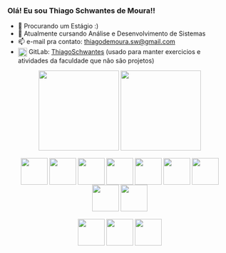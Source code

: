 ### Olá! Eu sou Thiago Schwantes de Moura!!

- 🔭 Procurando um Estágio :)
- 🌱 Atualmente cursando Análise e Desenvolvimento de Sistemas
- 📫 e-mail pra contato: thiagodemoura.sw@gmail.com
- <img align="center" height="20" width="20" src="https://cdn.jsdelivr.net/gh/devicons/devicon@latest/icons/gitlab/gitlab-original.svg" /> GitLab: [ThiagoSchwantes](https://gitlab.com/ThiagoSchwantes) (usado para manter exercicios e atividades da faculdade que não são projetos)

<div align="center">
  <img height=180 align="center" src="https://github-readme-stats.vercel.app/api?username=ThiagoSchwantes&show_icons=true&theme=dracula&hide=issues&show=prs_merged&locale=pt-br" />
  <img height=180 align="center" src="https://github-readme-stats.vercel.app/api/top-langs/?username=ThiagoSchwantes&layout=compact&theme=dracula&locale=pt-br&langs_count=6" />
</div>

<div style="display: inline_block" align="center">
  <br>
  <div>
    <img align="center" height="60" width="60" src="https://cdn.jsdelivr.net/gh/devicons/devicon@latest/icons/java/java-original.svg" />
    <img align="center" height="60" width="60" src="https://cdn.jsdelivr.net/gh/devicons/devicon@latest/icons/csharp/csharp-original.svg" />
    <img align="center" height="60" width="60" src="https://cdn.jsdelivr.net/gh/devicons/devicon@latest/icons/kotlin/kotlin-original.svg" />
    <img align="center" height="60" width="60" src="https://cdn.jsdelivr.net/gh/devicons/devicon@latest/icons/php/php-original.svg" />
    <img align="center" height="60" width="60" src="https://cdn.jsdelivr.net/gh/devicons/devicon@latest/icons/javascript/javascript-original.svg" />
    <img align="center" height="60" width="60" src="https://cdn.jsdelivr.net/gh/devicons/devicon@latest/icons/typescript/typescript-original.svg" />
    <img align="center" height="60" width="60" src="https://cdn.jsdelivr.net/gh/devicons/devicon@latest/icons/azuresqldatabase/azuresqldatabase-original.svg" />
    <img align="center" height="60" width="60" src="https://cdn.jsdelivr.net/gh/devicons/devicon@latest/icons/html5/html5-original.svg" />
    <img align="center" height="60" width="60" src="https://cdn.jsdelivr.net/gh/devicons/devicon@latest/icons/css3/css3-original.svg" />
  </div>
  <br>
  <div>
    <img align="center" height="60" width="60" src="https://cdn.jsdelivr.net/gh/devicons/devicon@latest/icons/dotnetcore/dotnetcore-original.svg" />
    <img align="center" height="60" width="60" src="https://cdn.jsdelivr.net/gh/devicons/devicon@latest/icons/android/android-original.svg" />
    <img align="center" height="60" width="60" src="https://cdn.jsdelivr.net/gh/devicons/devicon@latest/icons/react/react-original.svg" />
  </div>
</div>
